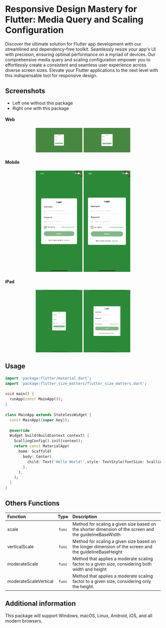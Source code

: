 # Responsive Design Mastery for Flutter: Media Query and Scaling Configuration
Discover the ultimate solution for Flutter app development with our streamlined and dependency-free toolkit. Seamlessly resize your app's UI with precision, ensuring optimal performance on a myriad of devices. Our comprehensive media query and scaling configuration empower you to effortlessly create a consistent and seamless user experience across diverse screen sizes. Elevate your Flutter applications to the next level with this indispensable tool for responsive design.

## Screenshots
- Left one without this package
- Right one with this package

#### Web

<p align="center">
  <img src="https://raw.githubusercontent.com/cisplRejjak/flutter_size_matters/main/assets/without_m_web.png?raw=true" alt="Image 1" width="30%">
  <img src="https://raw.githubusercontent.com/cisplRejjak/flutter_size_matters/main/assets/with_m_web.png?raw=true" alt="Image 2" width="30%">
</p>

#### Mobile
<p align="center">
  <img src="https://raw.githubusercontent.com/cisplRejjak/flutter_size_matters/main/assets/without_m_mobile.png?raw=true" alt="Image 3" width="30%">
  <img src="https://raw.githubusercontent.com/cisplRejjak/flutter_size_matters/main/assets/with_m_mobile.png?raw=true" alt="Image 4" width="30%">
</p>

#### iPad
<p align="center">
  <img src="https://raw.githubusercontent.com/cisplRejjak/flutter_size_matters/main/assets/without_m_ipad.png?raw=true" alt="Image 5" width="30%">
  <img src="https://raw.githubusercontent.com/cisplRejjak/flutter_size_matters/main/assets/with_m_ipad.png?raw=true" alt="Image 6" width="30%">
</p>

## Usage

```dart
import 'package:flutter/material.dart';
import 'package:flutter_size_matters/flutter_size_matters.dart';

void main() {
  runApp(const MainApp());
}

class MainApp extends StatelessWidget {
  const MainApp({super.key});

  @override
  Widget build(BuildContext context) {
    ScallingConfig().init(context);
    return const MaterialApp(
      home: Scaffold(
        body: Center(
          child: Text('Hello World!',style: TextStyle(fontSize: ScallingConfig.moderateScale(14)),),
        ),
      ),
    );
  }
}
```

## Others Functions

| Function                   | Type      | Description                                    |
| :----------------------- | :-------: | :--------------------------------------------  |
| scale                    | `func`    | Method for scaling a given size based on the shorter dimension of the screen and the guidelineBaseWidth|
| verticalScale                    | `func`    | Method for scaling a given size based on the longer dimension of the screen and the guidelineBaseHeight|
| moderateScale                    | `func`    | Method that applies a moderate scaling factor to a given size, considering both width and height|
| moderateScaleVertical                    | `func`    | Method that applies a moderate scaling factor to a given size, considering only the height.|

## Additional information
This package will support Windows, macOS, Linux, Android, iOS, and all modern browsers.
